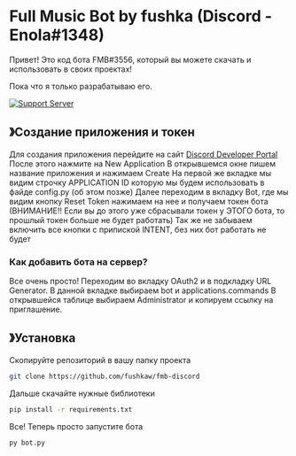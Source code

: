# Full Music Bot by fushka (Discord - Enola#1348)

Привет!
Это код бота FMB#3556, который вы можете скачать и использовать в своих проектах!

Пока что я только разрабатываю его.

[![Support Server](https://media.discordapp.net/attachments/999665054540640317/1088732963652522034/d3ccc508c54a1530.png?width=512&height=256)](https://discord.gg/jr76tq3Q9j)

## 》Создание приложения и токен
Для создания приложения перейдите на сайт [Discord Developer Portal](https://discord.com/developers/applications)
  После этого нажмите на New Application
  В открывшемся окне пишем название приложения и нажимаем Create
  На первой же вкладке мы видим строчку APPLICATION ID которую мы будем использовать в файде config.py (об этом позже)
  Далее переходим в вкладку Bot, где мы видим кнопку Reset Token нажимаем на нее и получаем токен бота (ВНИМАНИЕ!! Если вы до этого уже сбрасывали токен у ЭТОГО бота, то прошлый токен больше не будет работать)
  Так же не забываем включить все кнопки с припиской INTENT, без них бот работать не будет

### Как добавить бота на сервер?
Все очень просто!
  Переходим во вкладку OAuth2 и в подкладку URL Generator.
  В данной вкладке выбираем bot и applications.commands
  В открывшейся таблице выбираем Administrator и копируем ссылку на приглашение.

## 》Установка
Скопируйте репозиторий в вашу папку проекта
```bash
git clone https://github.com/fushkaw/fmb-discord
```

Дальше скачайте нужные библиотеки
```bash
pip install -r requirements.txt
```

Все! Теперь просто запустите бота
```bash
py bot.py
```

